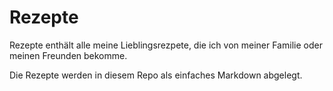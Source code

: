# Rezepte
Rezepte enthält alle meine Lieblingsrezpete, die ich von meiner Familie oder meinen Freunden bekomme.

Die Rezepte werden in diesem Repo als einfaches Markdown abgelegt.
